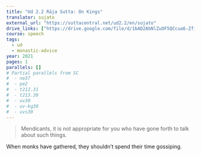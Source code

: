 ```yaml
---
title: "Ud 2.2 Rāja Sutta: On Kings"
translator: sujato
external_url: "https://suttacentral.net/ud2.2/en/sujato"
drive_links: ["https://drive.google.com/file/d/1bAD2AbNlZuOF5QCcua6-Zfic5zCXzFUw/view?usp=drivesdk"]
course: speech
tags:
  - ud
  - monastic-advice
year: 2021
pages: 1
parallels: []
# Partial parallels from SC
#  - ne37
#  - pe2
#  - t212.31
#  - t213.30
#  - uv30
#  - uv-kg30
#  - uvs30
---
```


> Mendicants, it is not appropriate for you who have gone forth to talk about such things.

When monks have gathered, they shouldn’t spend their time gossiping.

